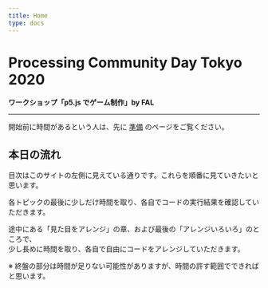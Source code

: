 ```yaml
---
title: Home
type: docs
---
```


# Processing Community Day Tokyo 2020

**ワークショップ「p5.js でゲーム制作」by FAL**

---

開始前に時間があるという人は、先に [準備](./10-prepare) のページをご覧ください。

## 本日の流れ

目次はこのサイトの左側に見えている通りです。これらを順番に見ていきたいと思います。

各トピックの最後に少しだけ時間を取り、各自でコードの実行結果を確認していただきます。

途中にある「見た目をアレンジ」の章、および最後の「アレンジいろいろ」のところで、  
少し長めに時間を取り、各自で自由にコードをアレンジしていただきます。

※ 終盤の部分は時間が足りない可能性がありますが、時間の許す範囲でできればと思います。
